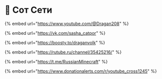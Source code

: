 # 📱 Сот Сети



{% embed url="https://www.youtube.com/@Dragan208" %}

{% embed url="https://vk.com/sasha_catpor" %}

{% embed url="https://boosty.to/draganvolk" %}

{% embed url="https://rutube.ru/channel/35425216/" %}

{% embed url="https://t.me/RussianMinecraft" %}

{% embed url="https://www.donationalerts.com/r/youtube_cross1245" %}
